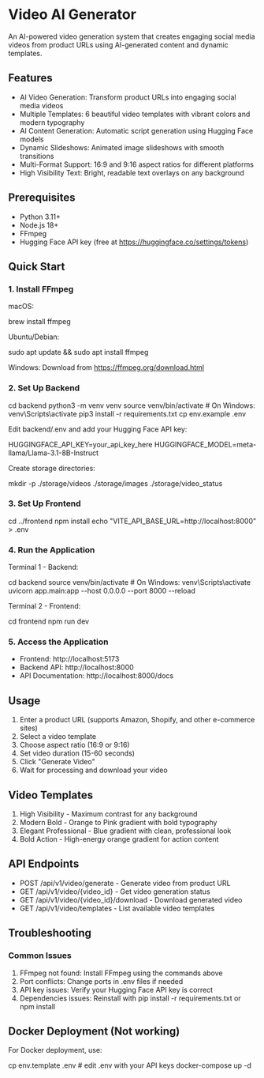 # Video AI Generator

An AI-powered video generation system that creates engaging social media videos from product URLs using AI-generated content and dynamic templates.

## Features

- AI Video Generation: Transform product URLs into engaging social media videos
- Multiple Templates: 6 beautiful video templates with vibrant colors and modern typography
- AI Content Generation: Automatic script generation using Hugging Face models
- Dynamic Slideshows: Animated image slideshows with smooth transitions
- Multi-Format Support: 16:9 and 9:16 aspect ratios for different platforms
- High Visibility Text: Bright, readable text overlays on any background

## Prerequisites

- Python 3.11+
- Node.js 18+
- FFmpeg
- Hugging Face API key (free at https://huggingface.co/settings/tokens)

## Quick Start

### 1. Install FFmpeg

macOS:

brew install ffmpeg


Ubuntu/Debian:

sudo apt update && sudo apt install ffmpeg


Windows:
Download from https://ffmpeg.org/download.html

### 2. Set Up Backend


cd backend
python3 -m venv venv
source venv/bin/activate  # On Windows: venv\Scripts\activate
pip3 install -r requirements.txt
cp env.example .env


Edit backend/.env and add your Hugging Face API key:

HUGGINGFACE_API_KEY=your_api_key_here
HUGGINGFACE_MODEL=meta-llama/Llama-3.1-8B-Instruct


Create storage directories:

mkdir -p ./storage/videos ./storage/images ./storage/video_status


### 3. Set Up Frontend


cd ../frontend
npm install
echo "VITE_API_BASE_URL=http://localhost:8000" > .env


### 4. Run the Application

Terminal 1 - Backend:

cd backend
source venv/bin/activate  # On Windows: venv\Scripts\activate
uvicorn app.main:app --host 0.0.0.0 --port 8000 --reload


Terminal 2 - Frontend:

cd frontend
npm run dev


### 5. Access the Application

- Frontend: http://localhost:5173
- Backend API: http://localhost:8000
- API Documentation: http://localhost:8000/docs

## Usage

1. Enter a product URL (supports Amazon, Shopify, and other e-commerce sites)
2. Select a video template
3. Choose aspect ratio (16:9 or 9:16)
4. Set video duration (15-60 seconds)
5. Click "Generate Video"
6. Wait for processing and download your video

## Video Templates

1. High Visibility - Maximum contrast for any background
2. Modern Bold - Orange to Pink gradient with bold typography
3. Elegant Professional - Blue gradient with clean, professional look
4. Bold Action - High-energy orange gradient for action content

## API Endpoints

- POST /api/v1/video/generate - Generate video from product URL
- GET /api/v1/video/{video_id} - Get video generation status
- GET /api/v1/video/{video_id}/download - Download generated video
- GET /api/v1/video/templates - List available video templates

## Troubleshooting

### Common Issues

1. FFmpeg not found: Install FFmpeg using the commands above
2. Port conflicts: Change ports in .env files if needed
3. API key issues: Verify your Hugging Face API key is correct
4. Dependencies issues: Reinstall with pip install -r requirements.txt or npm install

## Docker Deployment (Not working)

For Docker deployment, use:

cp env.template .env # edit .env with your API keys
docker-compose up -d
